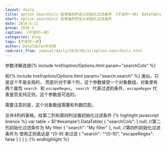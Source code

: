 ```yaml
---
layout: daily
title: option searchCols 给单独的列定义初始化过滤条件 《不定时一讲》 DataTables中文网
short: option searchCols 给单独的列定义初始化过滤条件
date: 2016-5-11
group: 2016-5
caption: 《不定时一讲》
categories: blog
tags: [不定时一讲]
author: DataTables中文网
redirect_from: /manual/daily/2016/05/11/option-searchCols.html
---
```

参数详解连接{% include href/option/Options.html param="searchCols" %}

和{% include href/option/Options.html param="search.search" %} 类似，只是这个不是全局的，
而是针对于某个列，这个参数接受一个对象数组，对象里有两个属性 `search ` 和 `escapeRegex`。
`search ` 代表过滤的条件，`escapeRegex` 代表是否支持正则，这个参数是可选的。

需要注意的是，这个对象数组需要和列数匹配。
<!--more-->

总共4列的表格，给第二列和第四列设置初始化过滤条件
{% highlight javascript linenos %}
    var table = $('#example').DataTable( {
      "searchCols": [
        null,
        //第二列初始化过滤条件为 My filter
        { "search": "My filter" },
        null,
         //第四列初始化过滤条件为 使用正则表达是 ^[0-9] 来过滤
        { "search": "^[0-9]", "escapeRegex": false }
      ]
    } );
{% endhighlight %}
